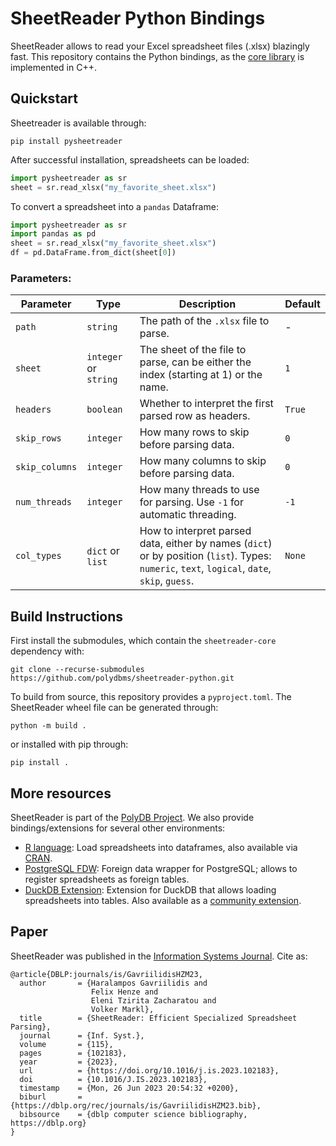 # SheetReader Python Bindings

SheetReader allows to read your Excel spreadsheet files (.xlsx) blazingly fast. This repository contains the Python bindings, as the [core library](https://github.com/polydbms/sheetreader-core) is implemented in C++.

## Quickstart
Sheetreader is available through:
```shell
pip install pysheetreader
```
After successful installation, spreadsheets can be loaded:
```python
import pysheetreader as sr
sheet = sr.read_xlsx("my_favorite_sheet.xlsx")
```
To convert a spreadsheet into a `pandas` Dataframe:
```python
import pysheetreader as sr
import pandas as pd
sheet = sr.read_xlsx("my_favorite_sheet.xlsx")
df = pd.DataFrame.from_dict(sheet[0])
```

### Parameters:
| Parameter     | Type                | Description                                                                                               | Default  |
|---------------|---------------------|-----------------------------------------------------------------------------------------------------------|----------|
| `path`        | `string`            | The path of the `.xlsx` file to parse.                                                                     | -        |
| `sheet`       | `integer` or `string`| The sheet of the file to parse, can be either the index (starting at 1) or the name.                        | `1`      |
| `headers`     | `boolean`           | Whether to interpret the first parsed row as headers.                                                      | `True`   |
| `skip_rows`   | `integer`           | How many rows to skip before parsing data.                                                                 | `0`      |
| `skip_columns`| `integer`           | How many columns to skip before parsing data.                                                              | `0`      |
| `num_threads` | `integer`           | How many threads to use for parsing. Use `-1` for automatic threading.                                     | `-1`     |
| `col_types`   | `dict` or `list`    | How to interpret parsed data, either by names (`dict`) or by position (`list`). Types: `numeric`, `text`, `logical`, `date`, `skip`, `guess`. | `None`   |
  


## Build Instructions
First install the submodules, which contain the `sheetreader-core` dependency with: 
```shell
git clone --recurse-submodules https://github.com/polydbms/sheetreader-python.git
```
To build from source, this repository provides a `pyproject.toml`.
The SheetReader wheel file can be generated through:
```shell
python -m build .
```
or installed with pip through:
```shell
pip install .
```

## More resources
SheetReader is part of the [PolyDB Project](https://polydbms.org/). We also provide bindings/extensions for several other environments:
- [R language](https://github.com/fhenz/SheetReader-r/): Load spreadsheets into dataframes, also available via [CRAN](https://cran.r-project.org/package=SheetReader).
- [PostgreSQL FDW](https://github.com/polydbms/pg_sheet_fdw): Foreign data wrapper for PostgreSQL; allows to register spreadsheets as foreign tables. 
- [DuckDB Extension](https://github.com/polydbms/sheetreader-duckdb): Extension for DuckDB that allows loading spreadsheets into tables. Also available as a [community extension](https://community-extensions.duckdb.org/extensions/sheetreader.html).

## Paper
SheetReader was published in the [Information Systems Journal](https://www.sciencedirect.com/science/article/abs/pii/S0306437923000194). Cite as:
```
@article{DBLP:journals/is/GavriilidisHZM23,
  author       = {Haralampos Gavriilidis and
                  Felix Henze and
                  Eleni Tzirita Zacharatou and
                  Volker Markl},
  title        = {SheetReader: Efficient Specialized Spreadsheet Parsing},
  journal      = {Inf. Syst.},
  volume       = {115},
  pages        = {102183},
  year         = {2023},
  url          = {https://doi.org/10.1016/j.is.2023.102183},
  doi          = {10.1016/J.IS.2023.102183},
  timestamp    = {Mon, 26 Jun 2023 20:54:32 +0200},
  biburl       = {https://dblp.org/rec/journals/is/GavriilidisHZM23.bib},
  bibsource    = {dblp computer science bibliography, https://dblp.org}
}